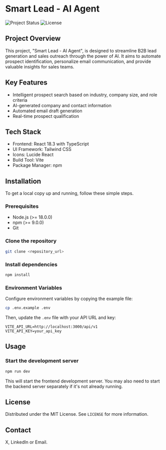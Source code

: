 # Smart Lead - AI Agent

![Project Status](https://img.shields.io/badge/Status-In%20Development-orange)
![License](https://img.shields.io/badge/License-MIT-blue.svg)

## Project Overview

This project, "Smart Lead - AI Agent", is designed to streamline B2B lead generation and sales outreach through the power of AI. It aims to automate prospect identification, personalize email communication, and provide valuable insights for sales teams.

## Key Features
- Intelligent prospect search based on industry, company size, and role criteria
- AI-generated company and contact information
- Automated email draft generation
- Real-time prospect qualification

## Tech Stack
- Frontend: React 18.3 with TypeScript
- UI Framework: Tailwind CSS
- Icons: Lucide React
- Build Tool: Vite
- Package Manager: npm

## Installation

To get a local copy up and running, follow these simple steps.

### Prerequisites

*   Node.js (>= 18.0.0)
*   npm (>= 9.0.0)
*   Git

### Clone the repository

```bash
git clone <repository_url>
```

### Install dependencies

```bash
npm install
```

### Environment Variables

Configure environment variables by copying the example file:

```bash
cp .env.example .env
```

Then, update the `.env` file with your API URL and key:

```
VITE_API_URL=http://localhost:3000/api/v1
VITE_API_KEY=your_api_key
```

## Usage

### Start the development server

```bash
npm run dev
```

This will start the frontend development server. You may also need to start the backend server separately if it's not already running.

## License

Distributed under the MIT License. See `LICENSE` for more information.

## Contact

X, LinkedIn or Email.

